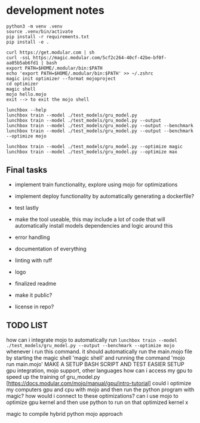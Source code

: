# development notes

```text
python3 -m venv .venv
source .venv/bin/activate
pip install -r requirements.txt
pip install -e .
```

```text
curl https://get.modular.com | sh
curl -ssL https://magic.modular.com/5cf2c264-40cf-42be-bf0f-aa05b5ab6fd1 | bash
export PATH=$HOME/.modular/bin:$PATH
echo 'export PATH=$HOME/.modular/bin:$PATH' >> ~/.zshrc
magic init optimizer --format mojoproject
cd optimizer
magic shell
mojo hello.mojo
exit --> to exit the mojo shell
```

```text
lunchbox --help
lunchbox train --model ./test_models/gru_model.py
lunchbox train --model ./test_models/gru_model.py --output
lunchbox train --model ./test_models/gru_model.py --output --benchmark
lunchbox train --model ./test_models/gru_model.py --output --benchmark --optimize mojo
```

```text
lunchbox train --model ./test_models/gru_model.py --optimize magic
lunchbox train --model ./test_models/gru_model.py --optimize max
```

## Final tasks

- implement train functionality, explore using mojo for optimizations
- implement deploy functionality by automatically generating a dockerfile?
- test lastly

- make the tool useable, this may include a lot of code that will automatically install models dependencies and logic around this
- error handling
- documentation of everything
- linting with ruff
- logo
- finalized readme
- make it public?
- license in repo?

## TODO LIST

how can i integrate mojo to automatically run
`lunchbox train --model ./test_models/gru_model.py --output --benchmark --optimize mojo`
whenever i run this command. it should automatically run the main.mojo file by starting the magic shell 'magic shell' and running the command 'mojo run main.mojo'
MAKE A SETUP BASH SCRIPT AND TEST EASIER SETUP
gpu integration, mojo support, other languages
how can i access my gpu to speed up the training of gru_model.py
[https://docs.modular.com/mojo/manual/gpu/intro-tutorial]
could i optimize my computers gpu and cpu with mojo and then run the python program with magic? how would i connect to these optimizations?
can i use mojo to optimize gpu kernel
and then use python to run on that optimized kernel
x

magic to compile hybrid python mojo approach
